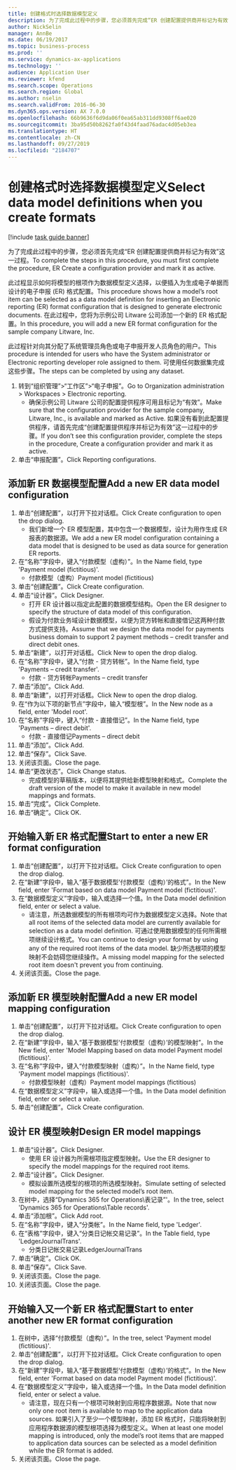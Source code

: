 ```yaml
---
title: 创建格式时选择数据模型定义
description: 为了完成此过程中的步骤，您必须首先完成“ER 创建配置提供商并标记为有效”这一过程。
author: NickSelin
manager: AnnBe
ms.date: 06/19/2017
ms.topic: business-process
ms.prod: ''
ms.service: dynamics-ax-applications
ms.technology: ''
audience: Application User
ms.reviewer: kfend
ms.search.scope: Operations
ms.search.region: Global
ms.author: nselin
ms.search.validFrom: 2016-06-30
ms.dyn365.ops.version: AX 7.0.0
ms.openlocfilehash: 66b9636f6d9da06f0ea65ab311dd9308ff6ae020
ms.sourcegitcommit: 3ba95d50b8262fa0f43d4faad76adac4d05eb3ea
ms.translationtype: HT
ms.contentlocale: zh-CN
ms.lasthandoff: 09/27/2019
ms.locfileid: "2184707"
---
```

# <a name="select-data-model-definitions-when-you-create-formats"></a><span data-ttu-id="efc27-103">创建格式时选择数据模型定义</span><span class="sxs-lookup"><span data-stu-id="efc27-103">Select data model definitions when you create formats</span></span>

[!include [task guide banner](../../includes/task-guide-banner.md)]

<span data-ttu-id="efc27-104">为了完成此过程中的步骤，您必须首先完成“ER 创建配置提供商并标记为有效”这一过程。</span><span class="sxs-lookup"><span data-stu-id="efc27-104">To complete the steps in this procedure, you must first complete the procedure, ER Create a configuration provider and mark it as active.</span></span> 

<span data-ttu-id="efc27-105">此过程显示如何将模型的根项作为数据模型定义选择，以便插入为生成电子单据而设计的电子申报 (ER) 格式配置。</span><span class="sxs-lookup"><span data-stu-id="efc27-105">This procedure shows how a model’s root item can be selected as a data model definition for inserting an Electronic reporting (ER) format configuration that is designed to generate electronic documents.</span></span> <span data-ttu-id="efc27-106">在此过程中，您将为示例公司 Litware 公司添加一个新的 ER 格式配置。</span><span class="sxs-lookup"><span data-stu-id="efc27-106">In this procedure, you will add a new ER format configuration for the sample company Litware, Inc.</span></span> 

<span data-ttu-id="efc27-107">此过程针对向其分配了系统管理员角色或电子申报开发人员角色的用户。</span><span class="sxs-lookup"><span data-stu-id="efc27-107">This procedure is intended for users who have the System administrator or Electronic reporting developer role assigned to them.</span></span> <span data-ttu-id="efc27-108">可使用任何数据集完成这些步骤。</span><span class="sxs-lookup"><span data-stu-id="efc27-108">The steps can be completed by using any dataset.</span></span>

1. <span data-ttu-id="efc27-109">转到“组织管理”>“工作区”>“电子申报”。</span><span class="sxs-lookup"><span data-stu-id="efc27-109">Go to Organization administration > Workspaces > Electronic reporting.</span></span>
    * <span data-ttu-id="efc27-110">确保示例公司 Litware 公司的配置提供程序可用且标记为“有效”。</span><span class="sxs-lookup"><span data-stu-id="efc27-110">Make sure that the configuration provider for the sample company, Litware, Inc., is available and marked as Active.</span></span> <span data-ttu-id="efc27-111">如果没有看到此配置提供程序，请首先完成“创建配置提供程序并标记为有效”这一过程中的步骤。</span><span class="sxs-lookup"><span data-stu-id="efc27-111">If you don’t see this configuration provider, complete the steps in the procedure, Create a configuration provider and mark it as active.</span></span>  
2. <span data-ttu-id="efc27-112">单击“申报配置”。</span><span class="sxs-lookup"><span data-stu-id="efc27-112">Click Reporting configurations.</span></span>

## <a name="add-a-new-er-data-model-configuration"></a><span data-ttu-id="efc27-113">添加新 ER 数据模型配置</span><span class="sxs-lookup"><span data-stu-id="efc27-113">Add a new ER data model configuration</span></span>
1. <span data-ttu-id="efc27-114">单击“创建配置”，以打开下拉对话框。</span><span class="sxs-lookup"><span data-stu-id="efc27-114">Click Create configuration to open the drop dialog.</span></span>
    * <span data-ttu-id="efc27-115">我们新增一个 ER 模型配置，其中包含一个数据模型，设计为用作生成 ER 报表的数据源。</span><span class="sxs-lookup"><span data-stu-id="efc27-115">We add a new ER model configuration containing a data model that is designed to be used as data source for generation ER reports.</span></span>  
2. <span data-ttu-id="efc27-116">在“名称”字段中，键入“付款模型（虚构）”。</span><span class="sxs-lookup"><span data-stu-id="efc27-116">In the Name field, type 'Payment model (fictitious)'.</span></span>
    * <span data-ttu-id="efc27-117">付款模型（虚构）</span><span class="sxs-lookup"><span data-stu-id="efc27-117">Payment model (fictitious)</span></span>  
3. <span data-ttu-id="efc27-118">单击“创建配置”。</span><span class="sxs-lookup"><span data-stu-id="efc27-118">Click Create configuration.</span></span>
4. <span data-ttu-id="efc27-119">单击“设计器”。</span><span class="sxs-lookup"><span data-stu-id="efc27-119">Click Designer.</span></span>
    * <span data-ttu-id="efc27-120">打开 ER 设计器以指定此配置的数据模型结构。</span><span class="sxs-lookup"><span data-stu-id="efc27-120">Open the ER designer to specify the structure of data model of this configuration.</span></span>  
    * <span data-ttu-id="efc27-121">假设为付款业务域设计数据模型，以便为贷方转帐和直接借记这两种付款方式提供支持。</span><span class="sxs-lookup"><span data-stu-id="efc27-121">Assume that we design the data model for payments business domain to support 2 payment methods – credit transfer and direct debit ones.</span></span>  
5. <span data-ttu-id="efc27-122">单击“新建”，以打开对话框。</span><span class="sxs-lookup"><span data-stu-id="efc27-122">Click New to open the drop dialog.</span></span>
6. <span data-ttu-id="efc27-123">在“名称”字段中，键入“付款 - 贷方转帐”。</span><span class="sxs-lookup"><span data-stu-id="efc27-123">In the Name field, type 'Payments – credit transfer'.</span></span>
    * <span data-ttu-id="efc27-124">付款 - 贷方转帐</span><span class="sxs-lookup"><span data-stu-id="efc27-124">Payments – credit transfer</span></span>  
7. <span data-ttu-id="efc27-125">单击“添加”。</span><span class="sxs-lookup"><span data-stu-id="efc27-125">Click Add.</span></span>
8. <span data-ttu-id="efc27-126">单击“新建”，以打开对话框。</span><span class="sxs-lookup"><span data-stu-id="efc27-126">Click New to open the drop dialog.</span></span>
9. <span data-ttu-id="efc27-127">在“作为以下项的新节点”字段中，输入“模型根”。</span><span class="sxs-lookup"><span data-stu-id="efc27-127">In the New node as a field, enter 'Model root'.</span></span>
10. <span data-ttu-id="efc27-128">在“名称”字段中，键入“付款 - 直接借记”。</span><span class="sxs-lookup"><span data-stu-id="efc27-128">In the Name field, type 'Payments – direct debit'.</span></span>
    * <span data-ttu-id="efc27-129">付款 - 直接借记</span><span class="sxs-lookup"><span data-stu-id="efc27-129">Payments – direct debit</span></span>  
11. <span data-ttu-id="efc27-130">单击“添加”。</span><span class="sxs-lookup"><span data-stu-id="efc27-130">Click Add.</span></span>
12. <span data-ttu-id="efc27-131">单击“保存”。</span><span class="sxs-lookup"><span data-stu-id="efc27-131">Click Save.</span></span>
13. <span data-ttu-id="efc27-132">关闭该页面。</span><span class="sxs-lookup"><span data-stu-id="efc27-132">Close the page.</span></span>
14. <span data-ttu-id="efc27-133">单击“更改状态”。</span><span class="sxs-lookup"><span data-stu-id="efc27-133">Click Change status.</span></span>
    * <span data-ttu-id="efc27-134">完成模型的草稿版本，以便将其提供给新模型映射和格式。</span><span class="sxs-lookup"><span data-stu-id="efc27-134">Complete the draft version of the model to make it available in new model mappings and formats.</span></span>  
15. <span data-ttu-id="efc27-135">单击“完成”。</span><span class="sxs-lookup"><span data-stu-id="efc27-135">Click Complete.</span></span>
16. <span data-ttu-id="efc27-136">单击“确定”。</span><span class="sxs-lookup"><span data-stu-id="efc27-136">Click OK.</span></span>

## <a name="start-to-enter-a-new-er-format-configuration"></a><span data-ttu-id="efc27-137">开始输入新 ER 格式配置</span><span class="sxs-lookup"><span data-stu-id="efc27-137">Start to enter a new ER format configuration</span></span>
1. <span data-ttu-id="efc27-138">单击“创建配置”，以打开下拉对话框。</span><span class="sxs-lookup"><span data-stu-id="efc27-138">Click Create configuration to open the drop dialog.</span></span>
2. <span data-ttu-id="efc27-139">在“新建”字段中，输入“基于数据模型‘付款模型（虚构）’的格式”。</span><span class="sxs-lookup"><span data-stu-id="efc27-139">In the New field, enter 'Format based on data model Payment model (fictitious)'.</span></span>
3. <span data-ttu-id="efc27-140">在“数据模型定义”字段中，输入或选择一个值。</span><span class="sxs-lookup"><span data-stu-id="efc27-140">In the Data model definition field, enter or select a value.</span></span>
    * <span data-ttu-id="efc27-141">请注意，所选数据模型的所有根项均可作为数据模型定义选择。</span><span class="sxs-lookup"><span data-stu-id="efc27-141">Note that all root items of the selected data model are currently available for selection as a data model definition.</span></span> <span data-ttu-id="efc27-142">可通过使用数据模型的任何所需根项继续设计格式。</span><span class="sxs-lookup"><span data-stu-id="efc27-142">You can continue to design your format by using any of the required root items of the data model.</span></span> <span data-ttu-id="efc27-143">缺少所选根项的模型映射不会妨碍您继续操作。</span><span class="sxs-lookup"><span data-stu-id="efc27-143">A missing model mapping for the selected root item doesn't prevent you from continuing.</span></span>  
4. <span data-ttu-id="efc27-144">关闭该页面。</span><span class="sxs-lookup"><span data-stu-id="efc27-144">Close the page.</span></span>

## <a name="add-a-new-er-model-mapping-configuration"></a><span data-ttu-id="efc27-145">添加新 ER 模型映射配置</span><span class="sxs-lookup"><span data-stu-id="efc27-145">Add a new ER model mapping configuration</span></span>
1. <span data-ttu-id="efc27-146">单击“创建配置”，以打开下拉对话框。</span><span class="sxs-lookup"><span data-stu-id="efc27-146">Click Create configuration to open the drop dialog.</span></span>
2. <span data-ttu-id="efc27-147">在“新建”字段中，输入“基于数据模型‘付款模型（虚构）’的模型映射”。</span><span class="sxs-lookup"><span data-stu-id="efc27-147">In the New field, enter 'Model Mapping based on data model Payment model (fictitious)'.</span></span>
3. <span data-ttu-id="efc27-148">在“名称”字段中，键入“付款模型映射（虚构）”。</span><span class="sxs-lookup"><span data-stu-id="efc27-148">In the Name field, type 'Payment model mappings (fictitious)'.</span></span>
    * <span data-ttu-id="efc27-149">付款模型映射（虚构）</span><span class="sxs-lookup"><span data-stu-id="efc27-149">Payment model mappings (fictitious)</span></span>  
4. <span data-ttu-id="efc27-150">在“数据模型定义”字段中，输入或选择一个值。</span><span class="sxs-lookup"><span data-stu-id="efc27-150">In the Data model definition field, enter or select a value.</span></span>
5. <span data-ttu-id="efc27-151">单击“创建配置”。</span><span class="sxs-lookup"><span data-stu-id="efc27-151">Click Create configuration.</span></span>

## <a name="design-er-model-mappings"></a><span data-ttu-id="efc27-152">设计 ER 模型映射</span><span class="sxs-lookup"><span data-stu-id="efc27-152">Design ER model mappings</span></span>
1. <span data-ttu-id="efc27-153">单击“设计器”。</span><span class="sxs-lookup"><span data-stu-id="efc27-153">Click Designer.</span></span>
    * <span data-ttu-id="efc27-154">使用 ER 设计器为所需根项指定模型映射。</span><span class="sxs-lookup"><span data-stu-id="efc27-154">Use the ER designer to specify the model mappings for the required root items.</span></span>  
2. <span data-ttu-id="efc27-155">单击“设计器”。</span><span class="sxs-lookup"><span data-stu-id="efc27-155">Click Designer.</span></span>
    * <span data-ttu-id="efc27-156">模拟设置所选模型的根项的所选模型映射。</span><span class="sxs-lookup"><span data-stu-id="efc27-156">Simulate setting of selected model mapping for the selected model’s root item.</span></span>  
3. <span data-ttu-id="efc27-157">在树中，选择“Dynamics 365 for Operations\表记录”'。</span><span class="sxs-lookup"><span data-stu-id="efc27-157">In the tree, select 'Dynamics 365 for Operations\Table records'.</span></span>
4. <span data-ttu-id="efc27-158">单击“添加根”。</span><span class="sxs-lookup"><span data-stu-id="efc27-158">Click Add root.</span></span>
5. <span data-ttu-id="efc27-159">在“名称”字段中，键入“分类帐”。</span><span class="sxs-lookup"><span data-stu-id="efc27-159">In the Name field, type 'Ledger'.</span></span>
6. <span data-ttu-id="efc27-160">在“表格”字段中，键入“分类日记帐交易记录”。</span><span class="sxs-lookup"><span data-stu-id="efc27-160">In the Table field, type 'LedgerJournalTrans'.</span></span>
    * <span data-ttu-id="efc27-161">分类日记帐交易记录</span><span class="sxs-lookup"><span data-stu-id="efc27-161">LedgerJournalTrans</span></span>  
7. <span data-ttu-id="efc27-162">单击“确定”。</span><span class="sxs-lookup"><span data-stu-id="efc27-162">Click OK.</span></span>
8. <span data-ttu-id="efc27-163">单击“保存”。</span><span class="sxs-lookup"><span data-stu-id="efc27-163">Click Save.</span></span>
9. <span data-ttu-id="efc27-164">关闭该页面。</span><span class="sxs-lookup"><span data-stu-id="efc27-164">Close the page.</span></span>
10. <span data-ttu-id="efc27-165">关闭该页面。</span><span class="sxs-lookup"><span data-stu-id="efc27-165">Close the page.</span></span>

## <a name="start-to-enter-another-new-er-format-configuration"></a><span data-ttu-id="efc27-166">开始输入又一个新 ER 格式配置</span><span class="sxs-lookup"><span data-stu-id="efc27-166">Start to enter another new ER format configuration</span></span>
1. <span data-ttu-id="efc27-167">在树中，选择“付款模型（虚构）”。</span><span class="sxs-lookup"><span data-stu-id="efc27-167">In the tree, select 'Payment model (fictitious)'.</span></span>
2. <span data-ttu-id="efc27-168">单击“创建配置”，以打开下拉对话框。</span><span class="sxs-lookup"><span data-stu-id="efc27-168">Click Create configuration to open the drop dialog.</span></span>
3. <span data-ttu-id="efc27-169">在“新建”字段中，输入“基于数据模型‘付款模型（虚构）’的格式”。</span><span class="sxs-lookup"><span data-stu-id="efc27-169">In the New field, enter 'Format based on data model Payment model (fictitious)'.</span></span>
4. <span data-ttu-id="efc27-170">在“数据模型定义”字段中，输入或选择一个值。</span><span class="sxs-lookup"><span data-stu-id="efc27-170">In the Data model definition field, enter or select a value.</span></span>
    * <span data-ttu-id="efc27-171">请注意，现在只有一个根项可映射到应用程序数据源。</span><span class="sxs-lookup"><span data-stu-id="efc27-171">Note that now only one root item is available to map to the application data sources.</span></span> <span data-ttu-id="efc27-172">如果引入了至少一个模型映射，添加 ER 格式时，只能将映射到应用程序数据源的模型根项选择为模型定义。</span><span class="sxs-lookup"><span data-stu-id="efc27-172">When at least one model mapping is introduced, only the model’s root items that are mapped to application data sources can be selected as a model definition while the ER format is added.</span></span>   
5. <span data-ttu-id="efc27-173">关闭该页面。</span><span class="sxs-lookup"><span data-stu-id="efc27-173">Close the page.</span></span>

